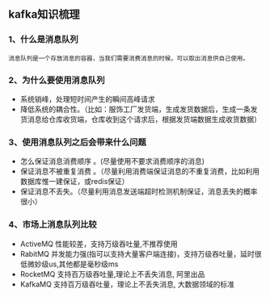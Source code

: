 
## kafka知识梳理

### 1、什么是消息队列 ###

	消息队列是一个存放消息的容器，当我们需要消费消息的时候，可以取出消息供自己使用。

### 2、为什么要使用消息队列 ###

- 系统销峰，处理短时间产生的瞬间高峰请求
- 降低系统的耦合性。（比如：服饰工厂发货端，生成发货数据后，生成一条发货消息给仓库收货端，仓库收到这个请求后，根据发货端数据生成收货数据）


### 3、使用消息队列之后会带来什么问题 ###

- 怎么保证消息消费顺序 。(尽量使用不要求消费顺序的消息) 
- 保证消息不被重复消费 。（尽量利用消费端保证消息的不重复消费，比如利用数据库惟一建保证，或redis保证）  
- 保证消息不丢失。（尽量利用消息发送端超时检测机制保证，消息丢失的概率很小）


### 4、市场上消息队列比较 ###

- ActiveMQ 性能较差，支持万级吞吐量,不推荐使用
- RabitMQ 并发能力强(指可以支持大量客户端连接)，支持万级吞吐量，延时很低微妙级us,其他都是毫秒级ms
- RocketMQ 支持百万级吞吐量,理论上不丢失消息, 阿里出品
- KafkaMQ 支持百万级吞吐量，理论上不丢失消息, 大数据领域的标准

